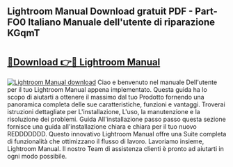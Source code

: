 ## Lightroom Manual Download gratuit PDF - Part-FO0 Italiano Manuale dell'utente di riparazione KGqmT

# <h2><a href="http://dfae0nm.blite.top/?on=Lightroom+Manual">🔗Download 👉🔴 Lightroom Manual</a></h2>

[![Lightroom Manual download](https://i.imgur.com/lujVjoI.png)](http://dfae0nm.blite.top/?on=Lightroom+Manual)
Ciao e benvenuto nel manuale Dell'utente per il tuo Lightroom Manual appena implementato. Questa guida ha lo scopo di aiutarti a ottenere il massimo dal tuo Prodotto fornendo una panoramica completa delle sue caratteristiche, funzioni e vantaggi. Troverai istruzioni dettagliate per L'installazione, L'uso, la manutenzione e la risoluzione dei problemi. Guida All'installazione passo passo questa sezione fornisce una guida all'installazione chiara e chiara per il tuo nuovo REDDDDDDD. Questo innovativo Lightroom Manual offre una Suite completa di funzionalità che ottimizzano il flusso di lavoro. Lavoriamo insieme, Lightroom Manual. Il nostro Team di assistenza clienti è pronto ad aiutarti in ogni modo possibile.
